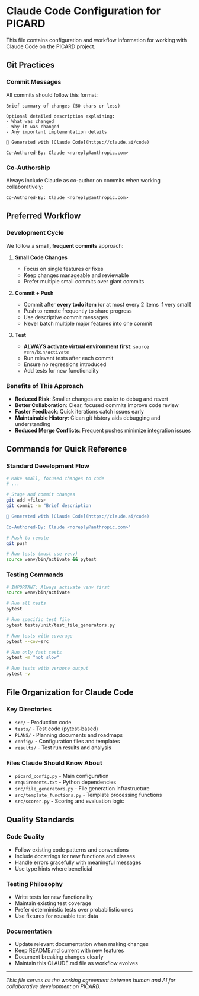 # Claude Code Configuration for PICARD

This file contains configuration and workflow information for working with Claude Code on the PICARD project.

## Git Practices

### Commit Messages
All commits should follow this format:
```
Brief summary of changes (50 chars or less)

Optional detailed description explaining:
- What was changed
- Why it was changed  
- Any important implementation details

🤖 Generated with [Claude Code](https://claude.ai/code)

Co-Authored-By: Claude <noreply@anthropic.com>
```

### Co-Authorship
Always include Claude as co-author on commits when working collaboratively:
```
Co-Authored-By: Claude <noreply@anthropic.com>
```

## Preferred Workflow

### Development Cycle
We follow a **small, frequent commits** approach:

1. **Small Code Changes** 
   - Focus on single features or fixes
   - Keep changes manageable and reviewable
   - Prefer multiple small commits over giant commits

2. **Commit + Push**
   - Commit after **every todo item** (or at most every 2 items if very small)
   - Push to remote frequently to share progress
   - Use descriptive commit messages
   - Never batch multiple major features into one commit

3. **Test**
   - **ALWAYS activate virtual environment first**: `source venv/bin/activate`
   - Run relevant tests after each commit
   - Ensure no regressions introduced
   - Add tests for new functionality

### Benefits of This Approach
- **Reduced Risk**: Smaller changes are easier to debug and revert
- **Better Collaboration**: Clear, focused commits improve code review
- **Faster Feedback**: Quick iterations catch issues early
- **Maintainable History**: Clean git history aids debugging and understanding
- **Reduced Merge Conflicts**: Frequent pushes minimize integration issues

## Commands for Quick Reference

### Standard Development Flow
```bash
# Make small, focused changes to code
# ...

# Stage and commit changes
git add <files>
git commit -m "Brief description

🤖 Generated with [Claude Code](https://claude.ai/code)

Co-Authored-By: Claude <noreply@anthropic.com>"

# Push to remote
git push

# Run tests (must use venv)
source venv/bin/activate && pytest
```

### Testing Commands
```bash
# IMPORTANT: Always activate venv first
source venv/bin/activate

# Run all tests
pytest

# Run specific test file
pytest tests/unit/test_file_generators.py

# Run tests with coverage
pytest --cov=src

# Run only fast tests
pytest -m "not slow"

# Run tests with verbose output
pytest -v
```

## File Organization for Claude Code

### Key Directories
- `src/` - Production code
- `tests/` - Test code (pytest-based)
- `PLANS/` - Planning documents and roadmaps
- `config/` - Configuration files and templates
- `results/` - Test run results and analysis

### Files Claude Should Know About
- `picard_config.py` - Main configuration
- `requirements.txt` - Python dependencies  
- `src/file_generators.py` - File generation infrastructure
- `src/template_functions.py` - Template processing functions
- `src/scorer.py` - Scoring and evaluation logic

## Quality Standards

### Code Quality
- Follow existing code patterns and conventions
- Include docstrings for new functions and classes
- Handle errors gracefully with meaningful messages
- Use type hints where beneficial

### Testing Philosophy
- Write tests for new functionality
- Maintain existing test coverage
- Prefer deterministic tests over probabilistic ones
- Use fixtures for reusable test data

### Documentation
- Update relevant documentation when making changes
- Keep README.md current with new features
- Document breaking changes clearly
- Maintain this CLAUDE.md file as workflow evolves

---

*This file serves as the working agreement between human and AI for collaborative development on PICARD.*